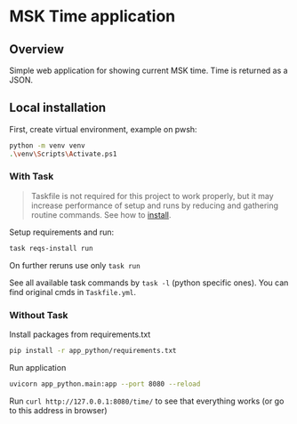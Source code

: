 # MSK Time application

## Overview

Simple web application for showing current MSK time. Time is returned as a JSON.

## Local installation

First, create virtual environment, example on pwsh:

```bash
python -m venv venv
.\venv\Scripts\Activate.ps1
```

### With Task

> Taskfile is not required for this project to work properly, but it may increase performance of setup and runs by reducing and gathering routine commands. See how to [install](https://taskfile.dev/installation/).

Setup requirements and run:

```bash
task reqs-install run
```

On further reruns use only `task run`

See all available task commands by `task -l` (python specific ones). You can find original cmds in `Taskfile.yml`.

### Without Task

Install packages from requirements.txt

```bash
pip install -r app_python/requirements.txt
```

Run application

```bash
uvicorn app_python.main:app --port 8080 --reload
```

Run `curl http://127.0.0.1:8080/time/` to see that everything works (or go to this address in browser)
